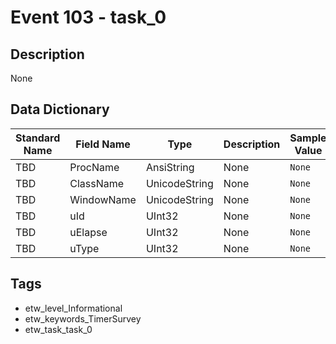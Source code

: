 # Event 103 - task_0

## Description
None

## Data Dictionary
|Standard Name|Field Name|Type|Description|Sample Value|
|---|---|---|---|---|
|TBD|ProcName|AnsiString|None|`None`|
|TBD|ClassName|UnicodeString|None|`None`|
|TBD|WindowName|UnicodeString|None|`None`|
|TBD|uId|UInt32|None|`None`|
|TBD|uElapse|UInt32|None|`None`|
|TBD|uType|UInt32|None|`None`|

## Tags
* etw_level_Informational
* etw_keywords_TimerSurvey
* etw_task_task_0